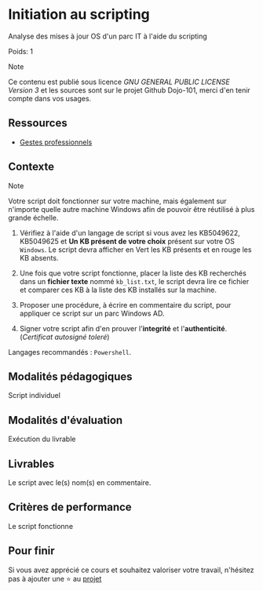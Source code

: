 # Initiation au scripting

Analyse des mises à jour OS d'un parc IT à l'aide du scripting

Poids: 1

> [!NOTE]
> Ce contenu est publié sous licence *GNU GENERAL PUBLIC LICENSE Version 3* et les sources sont sur le projet Github Dojo-101, merci d'en tenir compte dans vos usages.

## Ressources

* [Gestes professionnels](https://github.com/Aif4thah/Dojo-101)

## Contexte

> [!NOTE]
> Votre script doit fonctionner sur votre machine, mais également sur n'importe quelle autre machine Windows afin de pouvoir être réutilisé à plus grande échelle.

1. Vérifiez à l'aide d'un langage de script si vous avez les KB5049622, KB5049625 et **Un KB présent de votre choix** présent sur votre OS `Windows`. Le script devra afficher en Vert les KB présents et en rouge les KB absents.

2. Une fois que votre script fonctionne, placer la liste des KB recherchés dans un **fichier texte** nommé `kb_list.txt`, le script devra lire ce fichier et comparer ces KB à la liste des KB installés sur la machine.

3. Proposer une procédure, à écrire en commentaire du script, pour appliquer ce script sur un parc Windows AD.

4. Signer votre script afin d'en prouver l'**integrité** et l'**authenticité**. (*Certificat autosigné toleré*)

Langages recommandés : `Powershell`.

## Modalités pédagogiques

Script individuel

## Modalités d'évaluation

Exécution du livrable

## Livrables

Le script avec le(s) nom(s) en commentaire.

## Critères de performance

Le script fonctionne

## Pour finir

Si vous avez apprécié ce cours et souhaitez valoriser votre travail, n'hésitez pas à ajouter une ⭐ au [projet](https://github.com/Aif4thah/Dojo-101)
